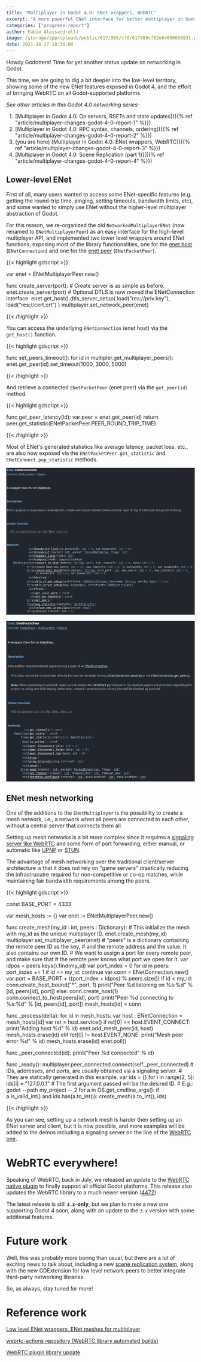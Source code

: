 ```yaml
---
title: "Multiplayer in Godot 4.0: ENet wrappers, WebRTC"
excerpt: "A more powerful ENet interface for better multiplayer in Godot 4, updates about WebRTC, hints at the new scene replication API."
categories: ["progress-report"]
author: Fabio Alessandrelli
image: /storage/app/uploads/public/617/989/cf8/617989cf82e64600038831.png
date: 2021-10-27 18:30:00
---
```


Howdy Godotters! Time for yet another status update on networking in Godot.

This time, we are going to dig a bit deeper into the low-level territory, showing some of the new ENet features exposed in Godot 4, and the effort of bringing WebRTC on all Godot-supported platforms.

*See other articles in this Godot 4.0 networking series:*

1. [Multiplayer in Godot 4.0: On servers, RSETs and state updates]({{% ref "article/multiplayer-changes-godot-4-0-report-1" %}})
2. [Multiplayer in Godot 4.0: RPC syntax, channels, ordering]({{% ref "article/multiplayer-changes-godot-4-0-report-2" %}})
3. (you are here) [Multiplayer in Godot 4.0: ENet wrappers, WebRTC]({{% ref "article/multiplayer-changes-godot-4-0-report-3" %}})
4. [Multiplayer in Godot 4.0: Scene Replication (part 1)]({{% ref "article/multiplayer-changes-godot-4-0-report-4" %}})

Lower-level ENet
---

First of all, many users wanted to access some ENet-specific features (e.g. getting the round-trip time, pinging, setting timeouts, bandwidth limits, etc), and some wanted to simply use ENet without the higher-level multiplayer abstraction of Godot.

For this reason, we re-organized the old `NetworkedMultiplayerENet` (now renamed to `ENetMultiplayerPeer`) as an easy interface for the high-level multiplayer API, and implemented two lower level wrappers around ENet functions, exposing most of the library functionalities, one for the [enet host](http://enet.bespin.org/group__host.html) (`ENetConnection`) and one for the [enet peer](http://enet.bespin.org/group__peer.html) (`ENetPacketPeer`).

{{< highlight gdscript >}}

var enet = ENetMultiplayerPeer.new()

func create_server(port):
	# Create server is as simple as before.
	enet.create_server(port)
	# Optional DTLS is now moved the ENetConnection interface.
	enet.get_host().dtls_server_setup(
	    load("res://priv.key"),
	    load("res://cert.crt")
	)
	multiplayer.set_network_peer(enet)

{{< /highlight >}}

You can access the underlying `ENetConnection` (enet host) via the `get_host()` function.

{{< highlight gdscript >}}

func set_peers_timeout():
	for id in multipler.get_multiplayer_peers():
		enet.get_peer(id).set_timeout(1000, 3000, 5000)

{{< /highlight >}}

And retrieve a connected `ENetPacketPeer` (enet peer) via the `get_peer(id)` method.

{{< highlight gdscript >}}

func get_peer_latency(id):
    var peer = enet.get_peer(id)
    return peer.get_statistic(ENetPacketPeer.PEER_ROUND_TRIP_TIME)

{{< /highlight >}}

Most of ENet's generated statistics like average latency, packet loss, etc., are also now exposed via the `ENetPacketPeer.get_statistic` and `ENetConnect.pop_statistic` methods.



![ENetConnection reference](/storage/app/uploads/public/617/985/a4a/617985a4a2bfb846798104.png)



![ENetPacketPeer reference](/storage/app/uploads/public/617/985/b28/617985b28dc3d255167102.png)


ENet mesh networking
---

One of the additions to the `ENetMultiplayer` is the possibility to create a mesh network, i.e., a network when all peers are connected to each other, without a central server that connects them all.

Setting up mesh networks is a bit more complex since it requires a [signaling server like WebRTC](https://docs.godotengine.org/en/stable/tutorials/networking/webrtc.html) and some form of port forwarding, either manual, or automatic like [UPNP](https://docs.godotengine.org/en/stable/classes/class_upnp.html) or [STUN](https://github.com/godotengine/godot-proposals/issues/434).

The advantage of mesh networking over the traditional client/server architecture is that it does not rely on "game servers" drastically reducing the infrastrucutre required for non-competitive or co-op matches, while maintaining fair bandwidth requirements among the peers.

{{< highlight gdscript >}}

const BASE_PORT = 4333

var mesh_hosts := {}
var enet := ENetMultiplayerPeer.new()


func create_mesh(my_id : int, peers : Dictionary):
	# This initialize the mesh with my_id as the unique multiplayer ID.
	enet.create_mesh(my_id)
	multiplayer.set_multiplayer_peer(enet)
	# "peers" is a dictionary containing the remote peer ID as the key,
	# and the remote address and the value. It also contains our own ID.
	# We want to assign a port for every remote peer, and make sure that
	# the remote peer knows what port we open for it.
	var idpos = peers.keys().find(my_id)
	var port_index = 0
	for id in peers:
		port_index += 1
		if id == my_id:
			continue
		var conn = ENetConnection.new()
		var port = BASE_PORT + ((port_index + idpos) % peers.size())
		if id < my_id:
			conn.create_host_bound("*", port, 1)
			print("Peer %d listening on %s:%d" % [id, peers[id], port])
		else:
			conn.create_host(1)
			conn.connect_to_host(peers[id], port)
			print("Peer %d connecting to %s:%d" % [id, peers[id], port])
		mesh_hosts[id] = conn

func _process(delta):
	for id in mesh_hosts:
		var host : ENetConnection = mesh_hosts[id]
		var ret = host.service()
		if ret[0] == host.EVENT_CONNECT:
				print("Adding host %d" % id)
				enet.add_mesh_peer(id, host)
				mesh_hosts.erase(id)
		elif ret[0] != host.EVENT_NONE:
				print("Mesh peer error %d" % id)
				mesh_hosts.erase(id)
	enet.poll()

func _peer_connected(id):
	print("Peer %d connected" % id)

func _ready():
	multiplayer.peer_connected.connect(self._peer_connected)
	# IDs, addresses, and ports, are usually obtained via a signaling server.
	# They are statically generated in this example.
	var ids = {}
	for i in range(2, 5):
		ids[i] = "127.0.0.1"
	# The first argument passed will be the desired ID.
	# E.g.: godot --path my_project -- 2
	for a in OS.get_cmdline_args():
		if a.is_valid_int() and ids.has(a.to_int()):
			create_mesh(a.to_int(), ids)

{{< /highlight >}}

As you can see, setting up a network mesh is harder then setting up an ENet server and client, but it is now possible, and more examples will be added to the demos including a signaling server on the line of the [WebRTC one](https://github.com/godotengine/godot-demo-projects/tree/master/networking/webrtc_signaling).

WebRTC everywhere!
===

Speaking of WebRTC, back in July, we released an update to the [WebRTC native plugin](https://github.com/godotengine/webrtc-native/releases) to finally support all official Godot platforms. This release also updates the WebRTC library to a much newer version ([4472](https://webrtc.googlesource.com/src/+/refs/branch-heads/4472)).

The latest release is still **`3.x`-only**, but we plan to make a new one supporting Godot 4 soon, along with an update to the `3.x` version with some additional features.

Future work
===

Well, this was probably more boring than usual, but there are a lot of exciting news to talk about, including a new [scene replication system](https://github.com/godotengine/godot-proposals/issues/3459), along with the new GDExtension for low level network peers to better integrate third-party networking libraries.

So, as always, stay tuned for more!

Reference work
===

[Low level ENet wrappers, ENet meshes for multiplayer](https://github.com/godotengine/godot/pull/50710)

[webrtc-actions repository (WebRTC library automated builds)](https://github.com/godotengine/webrtc-actions/releases/tag/4472-33644-92ba70c)

[WebRTC plugin library update](https://github.com/godotengine/webrtc-native/pull/33)
